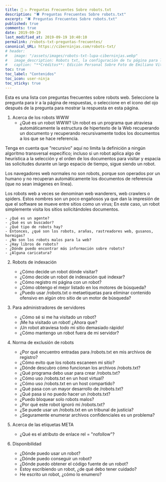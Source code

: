 ```yaml
---
title: 🤖 ▷ Preguntas Frecuentes Sobre robots.txt
description: "🕷 Preguntas Frecuentes Sobre robots.txt"
excerpt: "🕷 Preguntas Frecuentes Sobre robots.txt"
published: true
comments: true
date: 2019-09-19
last_modified_at: 2019-09-19 10:40:10
permalink: /robots-txt-preguntas-frecuentes/
canonical_URL: https://ciberninjas.com/robots-txt/
# header:
#   image: "/assets/images/robots-txt-lupa-ciberninjas.webp"
#   image_description: Robots txt, la configuración de tu página para los rastreadores de los buscadores más importantes | Ciberninjas
#   caption: "**Créditos**: Edición Personal Sobre Foto de Emiliano Vittoriosi en Unsplash"
toc: true
toc_label: "Contenidos"
toc_icon: user-ninja
toc_sticky: true
---
```


Esta es una lista con preguntas frecuentes sobre robots web. Seleccione la pregunta para ir a la página de respuestas, o seleccione en el icono del ojo después de la pregunta para mostrar la respuesta en esta página.

1. Acerca de los robots WWW
    - ¿Qué es un robot WWW?
Un robot es un programa que atraviesa automáticamente la estructura de hipertexto de la Web recuperando un documento y recuperando recursivamente todos los documentos a los que se hace referencia.

Tenga en cuenta que "recursivo" aquí no limita la definición a ningún algoritmo transversal específico; incluso si un robot aplica algo de heurística a la selección y el orden de los documentos para visitar y espacia las solicitudes durante un largo espacio de tiempo, sigue siendo un robot.

Los navegadores web normales no son robots, porque son operados por un humano y no recuperan automáticamente los documentos de referencia (que no sean imágenes en línea).

Los robots web a veces se denominan web wanderers, web crawlers o spiders. Estos nombres son un poco engañosos ya que dan la impresión de que el software se mueve entre sitios como un virus; En este caso, un robot simplemente visita los sitios solicitándoles documentos.

    - ¿Qué es un agente?
    - ¿Qué es un buscador?
    - ¿Qué tipo de robots hay?
    - Entonces, ¿qué son los robots, arañas, rastreadores web, gusanos, hormigas?
    - ¿No son los robots malos para la web?
    - ¿Hay libros de robots?
    - ¿Dónde puedo encontrar más información sobre robots?
    - ¿Alguna caricatura?

2. Robots de indexación
    - ¿Cómo decide un robot dónde visitar?
    - ¿Cómo decide un robot de indexación qué indexar?
    - ¿Cómo registro mi página con un robot?
    - ¿Cómo obtengo el mejor listado en los motores de búsqueda?
    - ¿Puedo usar /robots.txt o metaetiquetas para eliminar contenido ofensivo en algún otro sitio de un motor de búsqueda?

3. Para administradores de servidores
    - ¿Cómo sé si me ha visitado un robot?
    - ¡Me ha visitado un robot! ¿Ahora que?
    - ¡Un robot atraviesa todo mi sitio demasiado rápido!
    - ¿Cómo mantengo un robot fuera de mi servidor?

4. Norma de exclusión de robots
    - ¿Por qué encuentro entradas para /robots.txt en mis archivos de registro?
    - ¿Cómo evito que los robots escaneen mi sitio?
    - ¿Dónde descubro cómo funcionan los archivos /robots.txt?
    - ¿Qué programa debo usar para crear /robots.txt?
    - ¿Cómo uso /robots.txt en un host virtual?
    - ¿Cómo uso /robots.txt en un host compartido?
    - ¿Qué pasa con un mayor desarrollo de /robots.txt?
    - ¿Qué pasa si no puedo hacer un /robots.txt?
    - ¿Puedo bloquear solo robots malos?
    - ¿Por qué este robot ignoró mi /robots.txt?
    - ¿Se puede usar un /robots.txt en un tribunal de justicia?
    - ¿Seguramente enumerar archivos confidenciales es un problema?

5. Acerca de las etiquetas META
    - ¿Qué es el atributo de enlace rel = "nofollow"?

6. Disponibilidad
    - ¿Dónde puedo usar un robot?
    - ¿Dónde puedo conseguir un robot?
    - ¿Dónde puedo obtener el código fuente de un robot?
    - Estoy escribiendo un robot, ¿de qué debo tener cuidado?
    - He escrito un robot, ¿cómo lo enumero?